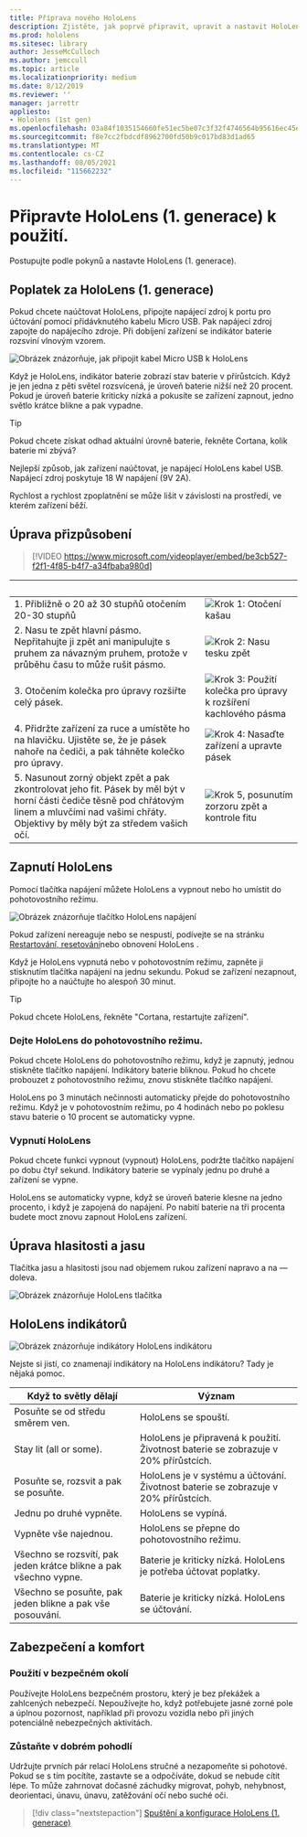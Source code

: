 ```yaml
---
title: Příprava nového HoloLens
description: Zjistěte, jak poprvé připravit, upravit a nastavit HoloLens hybridní reality (1. generace).
ms.prod: hololens
ms.sitesec: library
author: JesseMcCulloch
ms.author: jemccull
ms.topic: article
ms.localizationpriority: medium
ms.date: 8/12/2019
ms.reviewer: ''
manager: jarrettr
appliesto:
- Hololens (1st gen)
ms.openlocfilehash: 03a84f1035154660fe51ec5be07c3f32f4746564b95616ec45ef3978fb49b911
ms.sourcegitcommit: f8e7cc2fbdcdf8962700fd50b9c017bd83d1ad65
ms.translationtype: MT
ms.contentlocale: cs-CZ
ms.lasthandoff: 08/05/2021
ms.locfileid: "115662232"
---
```

# <a name="get-your-hololens-1st-gen-ready-to-use"></a>Připravte HoloLens (1. generace) k použití.

Postupujte podle pokynů a nastavte HoloLens (1. generace).

## <a name="charge-your-hololens-1st-gen"></a>Poplatek za HoloLens (1. generace)

Pokud chcete naúčtovat HoloLens, připojte napájecí zdroj k portu pro účtování pomocí přidávknutého kabelu Micro USB. Pak napájecí zdroj zapojte do napájecího zdroje. Při dobíjení zařízení se indikátor baterie rozsviní vlnovým vzorem.

![Obrázek znázorňuje, jak připojit kabel Micro USB k HoloLens](./images/hololens-charging.png)

Když je HoloLens, indikátor baterie zobrazí stav baterie v přírůstcích. Když je jen jedna z pěti světel rozsvícená, je úroveň baterie nižší než 20 procent. Pokud je úroveň baterie kriticky nízká a pokusíte se zařízení zapnout, jedno světlo krátce blikne a pak vypadne.

> [!TIP]
> Pokud chcete získat odhad aktuální úrovně baterie, řekněte Cortana, kolik baterie mi zbývá?

Nejlepší způsob, jak zařízení naúčtovat, je napájecí HoloLens kabel USB.  Napájecí zdroj poskytuje 18 W napájení (9V 2A).

Rychlost a rychlost zpoplatnění se může lišit v závislosti na prostředí, ve kterém zařízení běží.

## <a name="adjust-fit"></a>Úprava přizpůsobení

> [!VIDEO https://www.microsoft.com/videoplayer/embed/be3cb527-f2f1-4f85-b4f7-a34fbaba980d]

| &nbsp; | &nbsp; |
|:--- |:--- |
|1. Přibližně o 20 až 30 stupňů otočením 20-30 stupňů|![Krok 1: Otočení kašau](./images/FitGuideStep1.png)|
|2. Nasu te zpět hlavní pásmo. Nepřitahujte ji zpět ani manipulujte s pruhem za návazným pruhem, protože v průběhu času to může rušit pásmo.|![Krok 2: Nasu tesku zpět](./images/FitGuideStep2.png)|
|3. Otočením kolečka pro úpravy rozšiřte celý pásek. |![Krok 3: Použití kolečka pro úpravy k rozšíření kachlového pásma](./images/FitGuideStep3.png)|
|4. Přidržte zařízení za ruce a umístěte ho na hlavičku. Ujistěte se, že je pásek nahoře na čediči, a pak táhněte kolečko pro úpravy.|![Krok 4: Nasaďte zařízení a upravte pásek](./images/FitGuideStep4.png)|
|5. Nasunout zorný objekt zpět a pak zkontrolovat jeho fit. Pásek by měl být v horní části čediče těsně pod chřátovým linem a mluvčími nad vašimi chřáty. Objektivy by měly být za středem vašich očí.|![Krok 5, posunutím zorzoru zpět a kontrole fitu](./images/FitGuideSetep5.png)|

## <a name="turn-on-your-hololens"></a>Zapnutí HoloLens

Pomocí tlačítka napájení můžete HoloLens a vypnout nebo ho umístit do pohotovostního režimu.

![Obrázek znázorňuje tlačítko HoloLens napájení](./images/hololens-power.png)

Pokud zařízení nereaguje nebo se nespustí, podívejte se na stránku [Restartování, resetování](hololens-restart-recover.md)nebo obnovení HoloLens .

Když je HoloLens vypnutá nebo v pohotovostním režimu, zapněte ji stisknutím tlačítka napájení na jednu sekundu. Pokud se zařízení nezapnout, připojte ho a naúčtujte ho alespoň 30 minut.

> [!TIP]
> Pokud chcete HoloLens, řekněte "Cortana, restartujte zařízení".

### <a name="put-hololens-in-standby"></a>Dejte HoloLens do pohotovostního režimu.

Pokud chcete HoloLens do pohotovostního režimu, když je zapnutý, jednou stiskněte tlačítko napájení. Indikátory baterie bliknou. Pokud ho chcete probouzet z pohotovostního režimu, znovu stiskněte tlačítko napájení.

HoloLens po 3 minutách nečinnosti automaticky přejde do pohotovostního režimu. Když je v pohotovostním režimu, po 4 hodinách nebo po poklesu stavu baterie o 10 procent se automaticky vypne.

### <a name="shut-down-hololens"></a>Vypnutí HoloLens

Pokud chcete funkci vypnout (vypnout) HoloLens, podržte tlačítko napájení po dobu čtyř sekund. Indikátory baterie se vypínaly jednu po druhé a zařízení se vypne.

HoloLens se automaticky vypne, když se úroveň baterie klesne na jedno procento, i když je zapojená do napájení. Po nabití baterie na tři procenta budete moct znovu zapnout HoloLens zařízení.

## <a name="adjust-volume-and-brightness"></a>Úprava hlasitosti a jasu

Tlačítka jasu a hlasitosti jsou nad objemem rukou zařízení napravo a na &mdash; doleva.

![Obrázek znázorňuje HoloLens tlačítka](./images/hololens-buttons.jpg)

## <a name="hololens-indicator-lights"></a>HoloLens indikátorů

![Obrázek znázorňuje indikátory HoloLens indikátoru](./images/hololens-lights.png)

Nejste si jistí, co znamenají indikátory na HoloLens indikátoru? Tady je nějaká pomoc.

|Když to světly dělají |Význam |
|---|---|
|Posuňte se od středu směrem ven. |HoloLens se spouští. |
|Stay lit (all or some). |HoloLens je připravená k použití. Životnost baterie se zobrazuje v 20% přírůstcích. |
|Posuňte se, rozsvit a pak se posuňte. |HoloLens je v systému a účtování. Životnost baterie se zobrazuje v 20% přírůstcích. |
|Jednu po druhé vypněte. |HoloLens se vypíná. |
|Vypněte vše najednou. |HoloLens se přepne do pohotovostního režimu. |
|Všechno se rozsvítí, pak jeden krátce blikne a pak všechno vypne. |Baterie je kriticky nízká. HoloLens je potřeba účtovat poplatky. |
|Všechno se posuňte, pak jeden blikne a pak vše posouvání. |Baterie je kriticky nízká. HoloLens se účtování. |

## <a name="safety-and-comfort"></a>Zabezpečení a komfort

### <a name="use-in-safe-surroundings"></a>Použití v bezpečném okolí

Používejte HoloLens bezpečném prostoru, který je bez překážek a zahlcených nebezpečí. Nepoužívejte ho, když potřebujete jasné zorné pole a úplnou pozornost, například při provozu vozidla nebo při jiných potenciálně nebezpečných aktivitách.

### <a name="stay-comfortable"></a>Zůstaňte v dobrém pohodlí

Udržujte prvních pár relací HoloLens stručné a nezapomeňte si pohotové. Pokud se s tím pocítíte, zastavte se a odpočíváte, dokud se nebude cítit lépe. To může zahrnovat dočasné záchudky migrovat, pohyb, nehybnost, deorientaci, únavu, únavu, zatěžování očí nebo suché oči.

> [!div class="nextstepaction"]
> [Spuštění a konfigurace HoloLens (1. generace)](hololens1-start.md)
